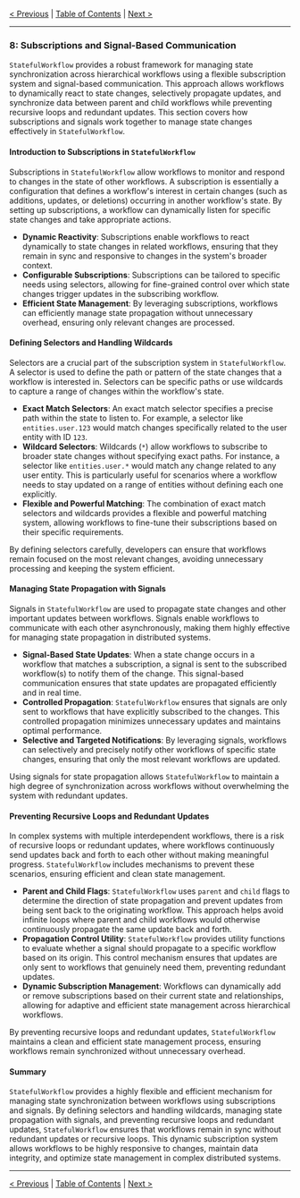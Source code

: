 [< Previous](./child_workflow_lifecycle_management.md) | [Table of Contents](./table_of_contents.md#table-of-contents) | [Next >](./handling_circular_relationships_and_workflow_ancestry.md)

---

### 8: Subscriptions and Signal-Based Communication

`StatefulWorkflow` provides a robust framework for managing state synchronization across hierarchical workflows using a flexible subscription system and signal-based communication. This approach allows workflows to dynamically react to state changes, selectively propagate updates, and synchronize data between parent and child workflows while preventing recursive loops and redundant updates. This section covers how subscriptions and signals work together to manage state changes effectively in `StatefulWorkflow`.

#### Introduction to Subscriptions in `StatefulWorkflow`

Subscriptions in `StatefulWorkflow` allow workflows to monitor and respond to changes in the state of other workflows. A subscription is essentially a configuration that defines a workflow's interest in certain changes (such as additions, updates, or deletions) occurring in another workflow's state. By setting up subscriptions, a workflow can dynamically listen for specific state changes and take appropriate actions.

- **Dynamic Reactivity**: Subscriptions enable workflows to react dynamically to state changes in related workflows, ensuring that they remain in sync and responsive to changes in the system's broader context.
- **Configurable Subscriptions**: Subscriptions can be tailored to specific needs using selectors, allowing for fine-grained control over which state changes trigger updates in the subscribing workflow.
- **Efficient State Management**: By leveraging subscriptions, workflows can efficiently manage state propagation without unnecessary overhead, ensuring only relevant changes are processed.

#### Defining Selectors and Handling Wildcards

Selectors are a crucial part of the subscription system in `StatefulWorkflow`. A selector is used to define the path or pattern of the state changes that a workflow is interested in. Selectors can be specific paths or use wildcards to capture a range of changes within the workflow's state.

- **Exact Match Selectors**: An exact match selector specifies a precise path within the state to listen to. For example, a selector like `entities.user.123` would match changes specifically related to the user entity with ID `123`.
- **Wildcard Selectors**: Wildcards (`*`) allow workflows to subscribe to broader state changes without specifying exact paths. For instance, a selector like `entities.user.*` would match any change related to any user entity. This is particularly useful for scenarios where a workflow needs to stay updated on a range of entities without defining each one explicitly.
- **Flexible and Powerful Matching**: The combination of exact match selectors and wildcards provides a flexible and powerful matching system, allowing workflows to fine-tune their subscriptions based on their specific requirements.

By defining selectors carefully, developers can ensure that workflows remain focused on the most relevant changes, avoiding unnecessary processing and keeping the system efficient.

#### Managing State Propagation with Signals

Signals in `StatefulWorkflow` are used to propagate state changes and other important updates between workflows. Signals enable workflows to communicate with each other asynchronously, making them highly effective for managing state propagation in distributed systems.

- **Signal-Based State Updates**: When a state change occurs in a workflow that matches a subscription, a signal is sent to the subscribed workflow(s) to notify them of the change. This signal-based communication ensures that state updates are propagated efficiently and in real time.
- **Controlled Propagation**: `StatefulWorkflow` ensures that signals are only sent to workflows that have explicitly subscribed to the changes. This controlled propagation minimizes unnecessary updates and maintains optimal performance.
- **Selective and Targeted Notifications**: By leveraging signals, workflows can selectively and precisely notify other workflows of specific state changes, ensuring that only the most relevant workflows are updated.

Using signals for state propagation allows `StatefulWorkflow` to maintain a high degree of synchronization across workflows without overwhelming the system with redundant updates.

#### Preventing Recursive Loops and Redundant Updates

In complex systems with multiple interdependent workflows, there is a risk of recursive loops or redundant updates, where workflows continuously send updates back and forth to each other without making meaningful progress. `StatefulWorkflow` includes mechanisms to prevent these scenarios, ensuring efficient and clean state management.

- **Parent and Child Flags**: `StatefulWorkflow` uses `parent` and `child` flags to determine the direction of state propagation and prevent updates from being sent back to the originating workflow. This approach helps avoid infinite loops where parent and child workflows would otherwise continuously propagate the same update back and forth.
- **Propagation Control Utility**: `StatefulWorkflow` provides utility functions to evaluate whether a signal should propagate to a specific workflow based on its origin. This control mechanism ensures that updates are only sent to workflows that genuinely need them, preventing redundant updates.
- **Dynamic Subscription Management**: Workflows can dynamically add or remove subscriptions based on their current state and relationships, allowing for adaptive and efficient state management across hierarchical workflows.

By preventing recursive loops and redundant updates, `StatefulWorkflow` maintains a clean and efficient state management process, ensuring workflows remain synchronized without unnecessary overhead.

#### Summary

`StatefulWorkflow` provides a highly flexible and efficient mechanism for managing state synchronization between workflows using subscriptions and signals. By defining selectors and handling wildcards, managing state propagation with signals, and preventing recursive loops and redundant updates, `StatefulWorkflow` ensures that workflows remain in sync without redundant updates or recursive loops. This dynamic subscription system allows workflows to be highly responsive to changes, maintain data integrity, and optimize state management in complex distributed systems.

---

[< Previous](./child_workflow_lifecycle_management.md) | [Table of Contents](./table_of_contents.md#table-of-contents) | [Next >](./handling_circular_relationships_and_workflow_ancestry.md)
